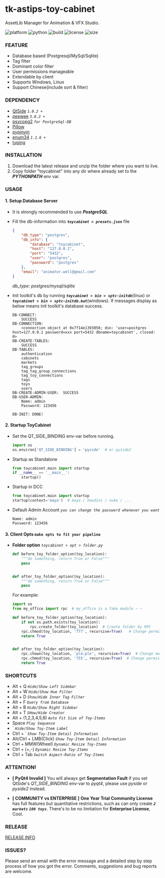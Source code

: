 # tk-astips-toy-cabinet
AssetLib Manager for Animation & VFX Studio.

![platform](https://img.shields.io/badge/Platform-(windows)&(linux)-blue.svg)
![python](https://img.shields.io/badge/Python-2.7-blue.svg)
![build](https://img.shields.io/badge/Cython-0.29-blue.svg)
![license](https://img.shields.io/badge/License-MIT-green.svg)
![size](https://img.shields.io/badge/Size-12M-yellow.svg)


### FEATURE
* Database based (Postgresql/MySql/Sqlite)
* Tag filter
* Dominant color filter
* User permissions manageable
* Extendable by client
* Supports Windows, Linux
* Support Chinese(include sort & filter)


### DEPENDENCY
* [QtSide](https://github.com/astips/QtSide) _`1.0.2 +`_
* [peewee](https://github.com/coleifer/peewee) _`3.8.2 +`_
* [psycopg2](https://github.com/psycopg/psycopg2) _`for PostgreSql-DB`_
* [Pillow](https://github.com/python-pillow/Pillow)
* [pypinyin](https://github.com/mozillazg/python-pinyin)
* [enum34](https://pypi.org/project/enum34) _`1.1.6 +`_
* [typing](https://github.com/python/typing)


### INSTALLATION
1. Download the latest release and unzip the folder where you want to live.
2. Copy folder "toycabinet" into any dir where already set to the **_PYTHONPATH_** env var.


### USAGE

#### 1. Setup Database Server
* It is strongly recommended to use **_PostgreSQL_**

* Fill the db-information into **_`toycabinet > presets.json`_** file
    ```json
    {
        "db_type": "postgres",
        "db_info": {
            "database": "toycabinet",
            "host": "127.0.0.1",
            "port": "5432",
            "user": "postgres",
            "password": "postgres"
        },
        "email": "animator.well@gmail.com"
    }
    ```
    _db_type: postgres/mysql/sqlite_

* Init toolkit's db by running **_`toycabinet > bin > sptc-initdb`_**(linux) or 
**_`toycabinet > bin > sptc-initdb.bat`_**(windows). If messages display as below means
    init toolkit's database success.
    ```
    DB-CONNECT:  
        SUCCESS
    DB-CONNECTION: 
        <connection object at 0x7f14e1393050; dsn: 'user=postgres host=127.0.0.1 password=xxx port=5432 dbname=toycabinet', closed: 0>
    DB-CREATE-TABLES:  
        SUCCESS
    DB-TABLES:
        authentication
        cabinets
        markets
        tag_groups
        tag_tag_group_connections
        tag_toy_connections
        tags
        toys
        users
    DB-CREATE-ADMIN-USER:  SUCCESS
    DB-USER-ADMIN:
        Name: admin
        Password: 123456
    
    DB-INIT: DONE!
    ```


#### 2. Startup ToyCabinet

* Set the QT_SIDE_BINDING env-var before running.

    ```python
    import os
    os.environ['QT_SIDE_BINDING'] = 'pyside'  # or pyside2
    ```
    
* Startup as Standalone
    ```python
    from toycabinet.main import startup
    if __name__ == '__main__':
        startup()
    ```

* Startup in DCC
    ```python
    from toycabinet.main import startup
    startup(context='maya')  # maya / houdini / nuke / ...
    ```

* Default Admin Account _`you can change the password whenever you want`_
    ```text
    Name: admin
    Password: 123456
    ```
    
    
#### 3. Client Opts `make opts to fit your pipeline`

* **Folder option** _`toycabinet > opt > folder.py`_

    ```python    
    def before_toy_folder_option(toy_location):
        """do something, return True or False"""
        pass
    
  
    def after_toy_folder_option(toy_location):
        """do something, return True or False"""
        pass
    ```

    For example:
    ```python
    import os
    from my_office import rpc  # my_office is a fake module ~ ~
    
    def before_toy_folder_option(toy_location):
        if not os.path.exists(toy_location):
            rpc.create_folder(toy_location)  # Create folder by RPC
        rpc.chmod(toy_location, '777', recursive=True)   # Change permission mode by RPC
        return True
    
    
    def after_toy_folder_option(toy_location):
        rpc.chown(toy_location, 'ple:ple', recursive=True)  # Change owner by RPC
        rpc.chmod(toy_location, '755', recursive=True)  # Change permission mode by RPC
        return True
    ```
    
### SHORTCUTS
* Alt + Q _`Hide/Show Left Sidebar`_
* Alt + W _`Hide/Show Hue Filter`_
* Alt + D _`Show/Hide Inner Tag Filter`_
* Alt + F _`Query from Database`_
* Alt + B _`Hide/Show Right Sidebar`_
* Alt + T _`SHow/Hide Creator`_
* Alt + (1,2,3,4,5,6) _`Auto Fit Size of Toy-Items`_
* Space _`Play Sequence`_
* \` _`Hide/Show Toy-Item Label`_
* Ctrl + \` _`Show Toy-Item Detail Information`_
* Alt/Ctrl + LMB(Click) _`Show Toy-Item Detail Information`_
* Ctrl + MMW(Wheel) _`Dynamic Resize Toy-Items`_
* Ctrl + (+,-) _`Dynamic Resize Toy-Items`_
* Ctrl + Tab _`Switch Aspect-Ratio of Toy-Items`_


### ATTENTION!
* **[ PyQt4 Invalid ]** 
You will always get **Segmentation Fault** if you set QtSide's _QT_SIDE_BINDING_ env-var to _pyqt4_, 
please use _pyside_ or _pyside2_ instead.

* **[ COMMUNITY vs ENTERPRISE ]**
**One Year Trial Community License**  has full features but quantitative restrictions, 
such as can only create _**`2 markets`**_ **_`100 toys`_**.
There's to be no limitation for **Enterprise License**, Cool.


### RELEASE
[RELEASE INFO](RELEASE.md)


### ISSUES?
Please send an email with the error message and a detailed step by step process of how you got the error. Comments, 
suggestions and bug reports are welcome.
